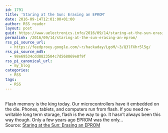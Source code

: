 ```yaml
---
id: 1791
title: 'Staring at the Sun: Erasing an EPROM'
date: 2016-09-14T12:01:00+01:00
author: RSS reader
layout: post
guid: https://www.uelectronics.info/2016/09/14/staring-at-the-sun-erasing-an-eprom/
permalink: /2016/09/14/staring-at-the-sun-erasing-an-eprom/
rss_pi_source_url:
  - https://feedproxy.google.com/~r/hackaday/LgoM/~3/Q3lFXhr5l5g/
rss_pi_source_md5:
  - 98e69534cdd8823504c7d568869e8f9f
rss_pi_canonical_url:
  - my_blog
categories:
  - RSS
tags:
  - RSS
---
```

&#013;  
Flash memory is the king today. Our microcontrollers have it embedded on the die. Phones, tablets, and computers run from flash. If you need re-writable long term storage, flash is the way to go. It hasn’t always been this way though. Only a few years ago EPROM was the only…&#013;  
Source: <a href="https://feedproxy.google.com/~r/hackaday/LgoM/~3/Q3lFXhr5l5g/" target="_blank">Staring at the Sun: Erasing an EPROM</a>
